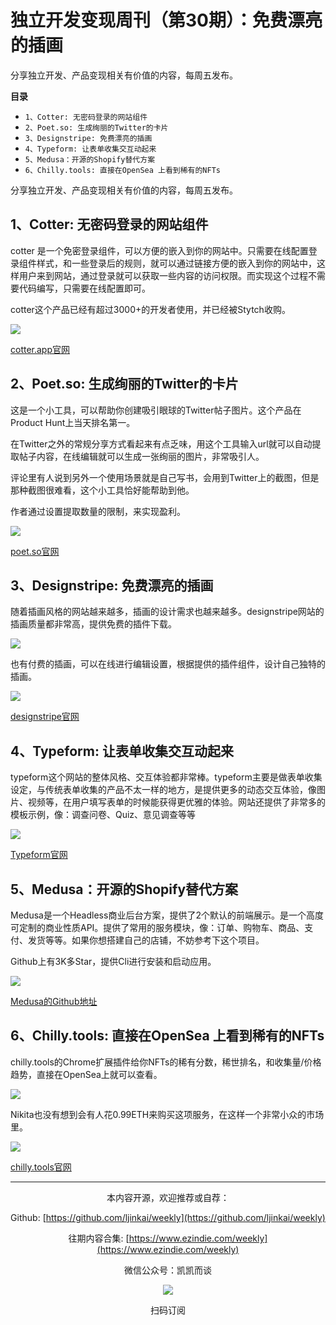# 独立开发变现周刊（第30期）：免费漂亮的插画

分享独立开发、产品变现相关有价值的内容，每周五发布。

**目录**
- `1、Cotter: 无密码登录的网站组件`
- `2、Poet.so: 生成绚丽的Twitter的卡片`
- `3、Designstripe: 免费漂亮的插画`
- `4、Typeform: 让表单收集交互动起来`
- `5、Medusa：开源的Shopify替代方案`
- `6、Chilly.tools: 直接在OpenSea 上看到稀有的NFTs`

分享独立开发、产品变现相关有价值的内容，每周五发布。

## 1、Cotter: 无密码登录的网站组件

cotter 是一个免密登录组件，可以方便的嵌入到你的网站中。只需要在线配置登录组件样式，和一些登录后的规则，就可以通过链接方便的嵌入到你的网站中，这样用户来到网站，通过登录就可以获取一些内容的访问权限。而实现这个过程不需要代码编写，只需要在线配置即可。

cotter这个产品已经有超过3000+的开发者使用，并已经被Stytch收购。

![](https://tva1.sinaimg.cn/large/008i3skNgy1gwrr669cdij31220puwfs.jpg)

[cotter.app官网](https://www.cotter.app/)

## 2、Poet.so: 生成绚丽的Twitter的卡片

这是一个小工具，可以帮助你创建吸引眼球的Twitter帖子图片。这个产品在Product Hunt上当天排名第一。

在Twitter之外的常规分享方式看起来有点乏味，用这个工具输入url就可以自动提取帖子内容，在线编辑就可以生成一张绚丽的图片，非常吸引人。

评论里有人说到另外一个使用场景就是自己写书，会用到Twitter上的截图，但是那种截图很难看，这个小工具恰好能帮助到他。

作者通过设置提取数量的限制，来实现盈利。

![](https://tva1.sinaimg.cn/large/008i3skNgy1gwrr68q839j31lv0u0tcb.jpg)

[poet.so官网](https://poet.so/)

## 3、Designstripe: 免费漂亮的插画

随着插画风格的网站越来越多，插画的设计需求也越来越多。designstripe网站的插画质量都非常高，提供免费的插件下载。

![](https://tva1.sinaimg.cn/large/008i3skNgy1gwrr68gixzj31370o142t.jpg)

也有付费的插画，可以在线进行编辑设置，根据提供的插件组件，设计自己独特的插画。

![](https://tva1.sinaimg.cn/large/008i3skNgy1gwrr688w23j30hn0ak0tp.jpg)

[designstripe官网](https://designstripe.com/)

## 4、Typeform: 让表单收集交互动起来

typeform这个网站的整体风格、交互体验都非常棒。typeform主要是做表单收集设定，与传统表单收集的产品不太一样的地方，是提供更多的动态交互体验，像图片、视频等，在用户填写表单的时候能获得更优雅的体验。网站还提供了非常多的模板示例，像：调查问卷、Quiz、意见调查等等

![](https://tva1.sinaimg.cn/large/008i3skNgy1gwrr6826l3j31280iiq4v.jpg)

[Typeform官网](https://www.typeform.com/)

## 5、Medusa：开源的Shopify替代方案

Medusa是一个Headless商业后台方案，提供了2个默认的前端展示。是一个高度可定制的商业性质API。提供了常用的服务模块，像：订单、购物车、商品、支付、发货等等。如果你想搭建自己的店铺，不妨参考下这个项目。

Github上有3K多Star，提供Cli进行安装和启动应用。

![](https://tva1.sinaimg.cn/large/008i3skNgy1gwrr67sbugj31mr0u0aft.jpg)

[Medusa的Github地址](https://github.com/medusajs/medusa)

## 6、Chilly.tools: 直接在OpenSea 上看到稀有的NFTs

chilly.tools的Chrome扩展插件给你NFTs的稀有分数，稀世排名，和收集量/价格趋势，直接在OpenSea上就可以查看。

![](https://tva1.sinaimg.cn/large/008i3skNgy1gwrr67hiukj31t40u0jxd.jpg)

Nikita也没有想到会有人花0.99ETH来购买这项服务，在这样一个非常小众的市场里。

![](https://tva1.sinaimg.cn/large/008i3skNgy1gwrrf5f663j30oo0tatc3.jpg)

[chilly.tools官网](https://chilly.tools/)

---
<center>
本内容开源，欢迎推荐或自荐：

Github: [https://github.com/ljinkai/weekly](https://github.com/ljinkai/weekly)

往期内容合集: [https://www.ezindie.com/weekly](https://www.ezindie.com/weekly)

微信公众号：凯凯而谈

![](http://qiniu.gafata.com/2019-03-17-web-bear.jpg?imageView2/2/w/200)

扫码订阅
</center>
